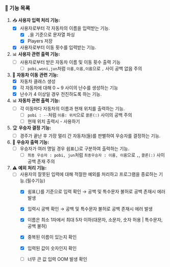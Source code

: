 ### **🌟 기능 목록**

1. 📥 **사용자 입력 처리 기능:**
   - [x] 사용자로부터 각 자동차의 이름을 입력받는 기능.
     - [x] `,`을 기준으로 문자열 파싱
     - [x] Players 저장
   - [x] 사용자로부터 이동 횟수를 입력받는 기능.

2. 📊 **사용자 관련 출력 기능:**
   - [ ] 사용자로부터 받은 자동차 이름 및 이동 횟수 출력 기능
     - [ ] `pobi,woni,jun`처럼 `이름,이름,이름`으로 `,` 사이 공백 없음 주의

3. 🚗 **자동차 이동 관련 기능:**
   - [x] 자동차 클래스 생성
   - [x] 각 자동차에 대해 0 ~ 9 사이의 난수를 생성하는 기능
   - [x] 난수가 4 이상일 경우 전진하도록 하는 기능.

4. 📊 **자동차 관련 출력 기능:**
   - [ ] 각 이동마다 자동차의 이름과 현재 위치를 출력하는 기능.
      - [ ] `pobi : --`처럼 `이름: 위치`으로 `콜론(:)` 사이의 공백 주의
      - [ ] 현재 위치 출력시 - 사용하기
     
5. 🏆 **우승자 결정 기능:**
   - [ ] 경주가 끝난 후 가장 멀리 간 자동차(들)를 판별하여 우승자를 결정하는 기능.

6. 🏅 **우승자 출력 기능:**
   - [ ] 우승자가 여러 명일 경우 쉼표(,)로 구분하여 출력하는 기능.
     - [ ] `최종 우승자 : pobi, jun`처럼 `최종우승자 : 이름, 이름`으로 `,`, `콜론(:)` 사이 공백 존재 주의

7. ⚠️ **예외 처리 기능:**
   - [ ] 사용자의 잘못된 입력에 대해 적절한 예외를 처리하고 프로그램을 종료하는 기능.(필수기능)
     - [x] 쉼표(,)를 기준으로 입력 확인 → 공백 및  특수문자 불허로 공백 존재시 에러 발생
     - [x] 입력시 공백 확인 → 공백 및  특수문자 불허로 공백 존재시 에러 발생
     - [x] 이름은 최소 1자에서 최대 5자 이하(대문자, 소문자, 숫자 허용 | 특수문자, 공백 불허)
     - [x] 중복된 이름이 있는지 확인
     - [x] 입력된 값이 숫자인지 확인
     - [ ] 너무 큰 값 입력 OOM 발생 확인

